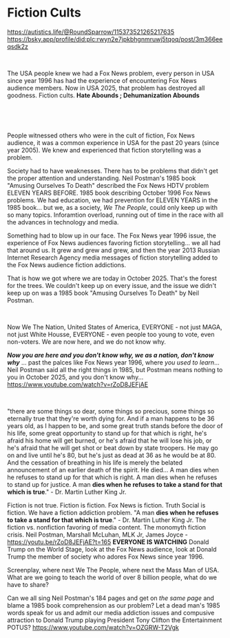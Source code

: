 # Fiction Cults

https://autistics.life/@RoundSparrow/115373521265217635     
https://bsky.app/profile/did:plc:rwyn2e7jpkbhgnmruwj5tqoq/post/3m366eeqsdk2z

&nbsp;

The USA people knew we had a Fox News problem, every person in USA since year 1996 has had the experience of encountering Fox News audience members. Now in USA 2025, that problem has destroyed all goodness. Fiction cults. **Hate Abounds ; Dehumanization Abounds**

&nbsp;

&nbsp;

People witnessed others who were in the cult of fiction, Fox News audience, it was a common experience in USA for the past 20 years (since year 2005). We knew and experienced that fiction storytelling was a problem. 

Society had to have weaknesses. There has to be problems that didn't get the proper attention and understanding. Neil Postman's 1985 book "Amusing Ourselves To Death" described the Fox News HDTV problem ELEVEN YEARS BEFORE. 1985 book describing October 1996 Fox News problems. We had education, we had prevention for ELEVEN YEARS in the 1985 book... but we, as a society, *We The People*, could only keep up with so many topics. Inforamtion overload, running out of time in the race with all the advances in technology and media.

Something had to blow up in our face. The Fox News year 1996 issue, the experience of Fox News audiences favoring fiction storytelling... we all had that around us. It grew and grew and grew, and then the year 2013 Russian Internet Research Agency media messages of fiction storytelling added to the Fox News audience fiction addictions. 

That is how we got where we are today in October 2025. That's the forest for the trees. We couldn't keep up on every issue, and the issue we didn't keep up on was a 1985 book "Amusing Ourselves To Death" by Neil Postman.

&nbsp;

Now We The Nation, United States of America, EVERYONE - not just MAGA, not just White Housse, EVERYONE - even people too young to vote, even non-voters. We are now here, and we do not know why. 

***Now you are here and you don't know why, we as a nation, don't know why*** ... past the palces like Fox News year 1996, where *you used to learn*... Neil Postman said all the right things in 1985, but Postman means nothing to you in October 2025, and you don't know why... https://www.youtube.com/watch?v=rZoD8JEFjAE

&nbsp;

"there are some things so dear, some things so precious, some things so eternally true that they're worth dying for. And if a man happens to be 36 years old, as I happen to be, and some great truth stands before the door of his life, some great opportunity to stand up for that which is right, he's afraid his home will get burned, or he's afraid that he will lose his job, or he's afraid that he will get shot or beat down by state troopers. He may go on and live until he's 80, but he's just as dead at 36 as he would be at 80. And the cessation of breathing in his life is merely the belated announcement of an earlier death of the spirit. He died... A man dies when he refuses to stand up for that which is right. A man dies when he refuses to stand up for justice. A man **dies when he refuses to take a stand for that which is true**." - Dr. Martin Luther King Jr.

Fiction is not true. Fiction is fiction. Fox News is fiction. Truth Social is fiction. We have a fiction addiction problem. "A man **dies when he refuses to take a stand for that which is true**." - Dr. Martin Luther King Jr. The fiction vs. nonfiction favoring of media content. The monomyth fiction crisis. Neil Postman, Marshall McLuhan, MLK Jr, James Joyce - https://youtu.be/rZoD8JEFjAE?t=165 **EVERYONE IS WATCHING** Donald Trump on the World Stage, look at the Fox News audience, look at Donald Trump the member of society who adores Fox News since year 1996.
 
Screenplay, where next We The People, where next the Mass Man of USA. What are we going to teach the world of over 8 billion people, what do we have to share?

Can we all sing Neil Postman's 184 pages and get on *the same page* and blame a 1985 book comprehension as our problem? Let a dead man's 1985 words speak for us and admit our media addiction issues and compusive attraction to Donald Trump playing President Tony Clifton the Entertainment POTUS? https://www.youtube.com/watch?v=OZGRW-T2Vgk
